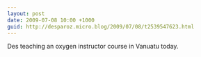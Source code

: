```yaml
---
layout: post
date: 2009-07-08 10:00 +1000
guid: http://desparoz.micro.blog/2009/07/08/t2539547623.html
---
```

Des teaching an oxygen instructor course in Vanuatu today.
